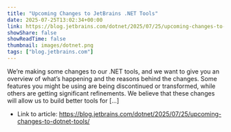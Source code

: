 ```yaml
---
title: "Upcoming Changes to JetBrains .NET Tools"
date: 2025-07-25T13:02:34+00:00
link: https://blog.jetbrains.com/dotnet/2025/07/25/upcoming-changes-to-dotnet-tools/
showShare: false
showReadTime: false
thumbnail: images/dotnet.png
tags: ["blog.jetbrains.com"]
---
```

We’re making some changes to our .NET tools, and we want to give you an overview of what’s happening and the reasons behind the changes. Some features you might be using are being discontinued or transformed, while others are getting significant refinements. We believe that these changes will allow us to build better tools for […]

- Link to article: https://blog.jetbrains.com/dotnet/2025/07/25/upcoming-changes-to-dotnet-tools/